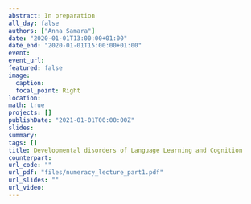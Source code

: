```yaml
---
abstract: In preparation
all_day: false
authors: ["Anna Samara"]
date: "2020-01-01T13:00:00+01:00"
date_end: "2020-01-01T15:00:00+01:00"
event:
event_url: 
featured: false
image:
  caption: 
  focal_point: Right
location: 
math: true
projects: []
publishDate: "2021-01-01T00:00:00Z"
slides:
summary:
tags: []
title: Developmental disorders of Language Learning and Cognition
counterpart:
url_code: ""
url_pdf: "files/numeracy_lecture_part1.pdf"
url_slides: ""
url_video:
---
```

